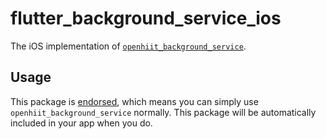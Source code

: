 # flutter\_background\_service\_ios

The iOS implementation of [`openhiit_background_service`][1].

## Usage

This package is [endorsed][2], which means you can simply use `openhiit_background_service`
normally. This package will be automatically included in your app when you do.

[1]: https://pub.dev/packages/openhiit_background_service
[2]: https://flutter.dev/docs/development/packages-and-plugins/developing-packages#endorsed-federated-plugin